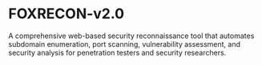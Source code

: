 # FOXRECON-v2.0
A comprehensive web-based security reconnaissance tool that automates subdomain enumeration, port scanning, vulnerability assessment, and security analysis for penetration testers and security researchers.
